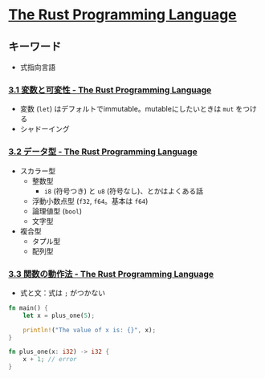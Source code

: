 [The Rust Programming Language](https://doc.rust-jp.rs/book/second-edition/foreword.html)
===============================

## キーワード
- 式指向言語

### [3.1 変数と可変性 - The Rust Programming Language](https://doc.rust-jp.rs/book/second-edition/ch03-01-variables-and-mutability.html)
- 変数 (`let`) はデフォルトでimmutable。mutableにしたいときは `mut` をつける
- シャドーイング

### [3.2 データ型 - The Rust Programming Language](https://doc.rust-jp.rs/book/second-edition/ch03-02-data-types.html)
- スカラー型
  - 整数型
    - `i8` (符号つき) と `u8` (符号なし)、とかはよくある話
  - 浮動小数点型 (`f32`, `f64`。基本は `f64`)
  - 論理値型 (`bool`)
  - 文字型
- 複合型
  - タプル型
  - 配列型

### [3.3 関数の動作法 - The Rust Programming Language](https://doc.rust-jp.rs/book/second-edition/ch03-03-how-functions-work.html)
- 式と文：式は `;` がつかない

```rust
fn main() {
    let x = plus_one(5);

    println!("The value of x is: {}", x);
}

fn plus_one(x: i32) -> i32 {
    x + 1; // error
}
```
